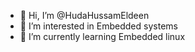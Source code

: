 - 👋 Hi, I’m @HudaHussamEldeen
- 👀 I’m interested in Embedded systems
- 🌱 I’m currently learning Embedded linux


<!---
HudaHussamEldeen/HudaHussamEldeen is a ✨ special ✨ repository because its `README.md` (this file) appears on your GitHub profile.
You can click the Preview link to take a look at your changes.
--->
